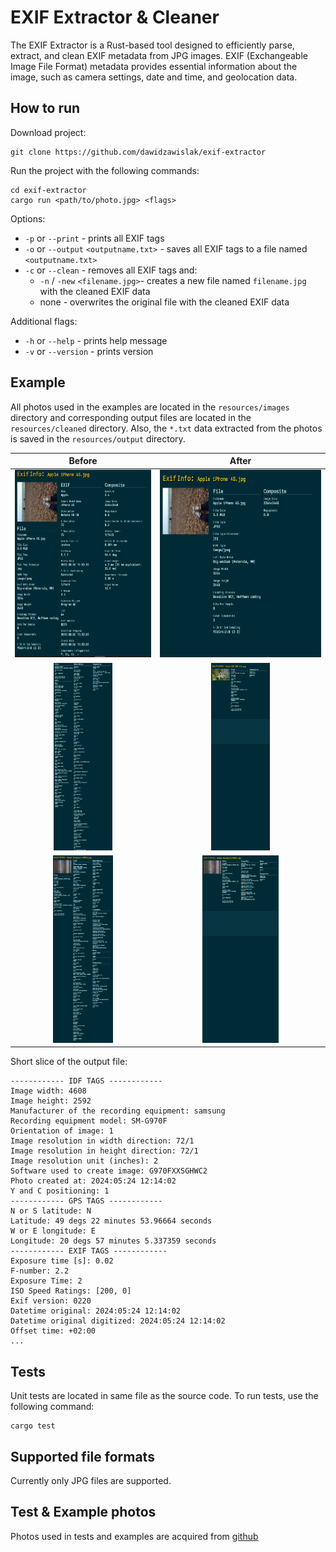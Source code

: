 # EXIF Extractor & Cleaner
The EXIF Extractor is a Rust-based tool designed to efficiently parse, extract, and clean EXIF metadata from JPG images. EXIF (Exchangeable Image File Format) metadata provides essential information about the image, such as camera settings, date and time, and geolocation data.

## How to run
Download project:
```
git clone https://github.com/dawidzawislak/exif-extractor
```
Run the project with the following commands:
```
cd exif-extractor
cargo run <path/to/photo.jpg> <flags>
```
Options:
- `-p` or `--print` - prints all EXIF tags
- `-o` or `--output` `<outputname.txt>` - saves all EXIF tags to a file named `<outputname.txt>`
- `-c` or `--clean` - removes all EXIF tags and:
    - `-n` / `-new` `<filename.jpg>`- creates a new file named `filename.jpg` with the cleaned EXIF data
    - none - overwrites the original file with the cleaned EXIF data

Additional flags:
- `-h` or `--help` - prints help message
- `-v` or `--version` - prints version

## Example
All photos used in the examples are located in the `resources/images` directory and corresponding output files are located in the `resources/cleaned` directory. Also, the `*.txt` data extracted from the photos is saved in the `resources/output` directory.
<table>
    <thead>
        <tr>
            <th>Before</th>
            <th>After</th>
        </tr>
    </thead>
    <tbody>
        <tr>
            <td align="center"><img src="./resources/readme/before1.png" height=300/></td>
            <td align="center"><img src="./resources/readme/after1.png" height=300/></td>
        </tr>
        <tr>
            <td align="center"><img src="./resources/readme/before2.png" height=300/></td>
            <td align="center"><img src="./resources/readme/after2.png" height=300/></td>
        </tr>
        <tr>
            <td align="center"><img src="./resources/readme/before3.png" height=300/></td>
            <td align="center"><img src="./resources/readme/after3.png" height=300/></td>
        </tr>
    </tbody>
</table>

Short slice of the output file:
```
------------ IDF TAGS ------------
Image width: 4608
Image height: 2592
Manufacturer of the recording equipment: samsung
Recording equipment model: SM-G970F
Orientation of image: 1
Image resolution in width direction: 72/1
Image resolution in height direction: 72/1
Image resolution unit (inches): 2
Software used to create image: G970FXXSGHWC2
Photo created at: 2024:05:24 12:14:02
Y and C positioning: 1
------------ GPS TAGS ------------
N or S latitude: N
Latitude: 49 degs 22 minutes 53.96664 seconds
W or E longitude: E
Longitude: 20 degs 57 minutes 5.337359 seconds
------------ EXIF TAGS ------------
Exposure time [s]: 0.02
F-number: 2.2
Exposure Time: 2
ISO Speed Ratings: [200, 0]
Exif version: 0220
Datetime original: 2024:05:24 12:14:02
Datetime original digitized: 2024:05:24 12:14:02
Offset time: +02:00
...
```
## Tests
Unit tests are located in same file as the source code. To run tests, use the following command:
```
cargo test
```

## Supported file formats
Currently only JPG files are supported.

## Test & Example photos
Photos used in tests and examples are acquired from [github](https://github.com/drewnoakes/metadata-extractor-images)